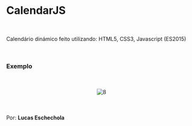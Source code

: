 # CalendarJS

<br>

Calendário dinámico feito utilizando: HTML5, CSS3, Javascript (ES2015)

<br>
<h3>Exemplo</h3>
<br><br>
<center>
  <img src="https://i.ibb.co/QbtDJWr/8.png" alt="8" border="0">
</center>
<br><br><br>
Por: <strong>Lucas Eschechola</strong>
